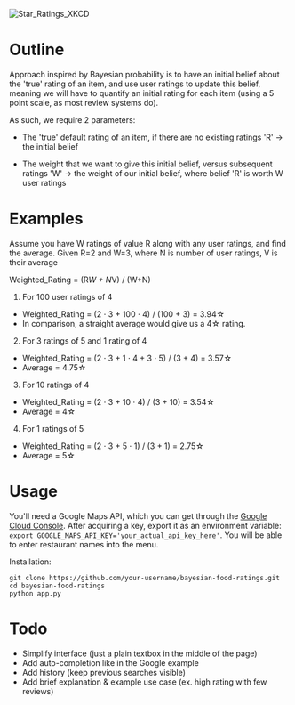 ![Star_Ratings_XKCD](https://www.explainxkcd.com/wiki/images/f/f0/star_ratings.png)  


# Outline 
Approach inspired by Bayesian probability is to have an initial belief about the 'true' rating
of an item, and use user ratings to update this belief, meaning we will have to quantify an 
initial rating for each item (using a 5 point scale, as most review systems do).

As such, we require 2 parameters:
- The 'true' default rating of an item, if there are no existing ratings
  'R' -> the initial belief

 - The weight that we want to give this initial belief, versus subsequent ratings
   'W' -> the weight of our initial belief, where belief 'R' is worth W user ratings 

# Examples 
Assume you have W ratings of value R along with any user ratings, and find the average. 
Given R=2 and W=3, where N is number of user ratings, V is their average

Weighted_Rating = (R*W + N*V) / (W+N)

1. For 100 user ratings of 4
- Weighted_Rating = (2 ⋅ 3 + 100 ⋅ 4) / (100 + 3) = 3.94☆
- In comparison, a straight average would give us a 4☆ rating.

2. For 3 ratings of 5 and 1 rating of 4
- Weighted_Rating = (2 ⋅ 3 + 1 ⋅ 4 + 3 ⋅ 5) / (3 + 4) = 3.57☆
- Average = 4.75☆

3. For 10 ratings of 4
- Weighted_Rating = (2 ⋅ 3 + 10 ⋅ 4) / (3 + 10) = 3.54☆
- Average = 4☆

4. For 1 ratings of 5
- Weighted_Rating = (2 ⋅ 3 + 5 ⋅ 1) / (3 + 1) = 2.75☆
- Average = 5☆

# Usage

You'll need a Google Maps API, which you can get through the [Google Cloud Console](https://console.cloud.google.com/).
After acquiring a key, export it as an environment variable: `export GOOGLE_MAPS_API_KEY='your_actual_api_key_here'`.
You will be able to enter restaurant names into the menu.

Installation:
```
git clone https://github.com/your-username/bayesian-food-ratings.git
cd bayesian-food-ratings
python app.py
```

# Todo
- Simplify interface (just a plain textbox in the middle of the page)
- Add auto-completion like in the Google example
- Add history (keep previous searches visible)
- Add brief explanation & example use case (ex. high rating with few reviews)